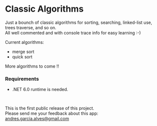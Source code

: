 # Classic Algorithms

Just a bounch of classic algorithms for sorting, searching, linked-list use, trees traverse, and so on.  
All well commented and with console trace info for easy learning :-)

Current algorithms:
- merge sort
- quick sort

More algorithms to come !!

### Requirements

- .NET 6.0 runtime is needed.  

&nbsp;

This is the first public release of this project.  
Please send me your feedback about this app: andres.garcia.alves@gmail.com  
